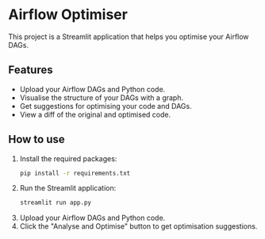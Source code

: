 # Airflow Optimiser

This project is a Streamlit application that helps you optimise your Airflow DAGs.

## Features

-   Upload your Airflow DAGs and Python code.
-   Visualise the structure of your DAGs with a graph.
-   Get suggestions for optimising your code and DAGs.
-   View a diff of the original and optimised code.

## How to use

1.  Install the required packages:
    ```bash
    pip install -r requirements.txt
    ```
2.  Run the Streamlit application:
    ```bash
    streamlit run app.py
    ```
3.  Upload your Airflow DAGs and Python code.
4.  Click the "Analyse and Optimise" button to get optimisation suggestions.
